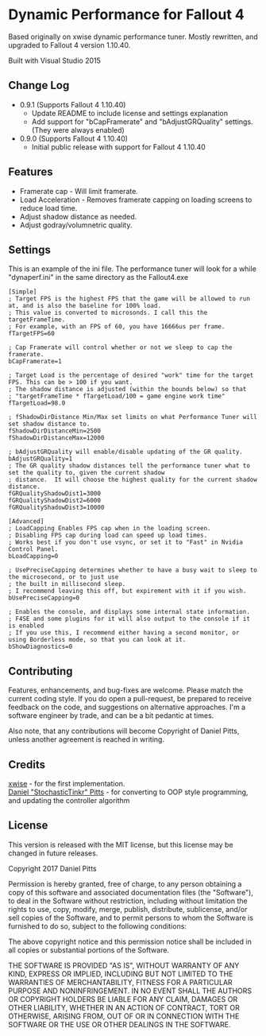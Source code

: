 # Dynamic Performance for Fallout 4
Based originally on xwise dynamic performance tuner.  Mostly rewritten, and upgraded to Fallout 4 version 1.10.40.

Built with Visual Studio 2015

## Change Log
* 0.9.1 (Supports Fallout 4 1.10.40)
  * Update README to include license and settings explanation
  * Add support for "bCapFramerate" and "bAdjustGRQuality" settings. (They were always enabled)
* 0.9.0 (Supports Fallout 4 1.10.40)
  * Initial public release with support for Fallout 4 1.10.40 

## Features
* Framerate cap - Will limit framerate.
* Load Acceleration - Removes framerate capping on loading screens to reduce load time.
* Adjust shadow distance as needed.
* Adjust godray/volumnetric quality. 

## Settings
This is an example of the ini file. The performance tuner will look for a while "dynaperf.ini" in the same directory as the Fallout4.exe


    [Simple]
    ; Target FPS is the highest FPS that the game will be allowed to run at, and is also the baseline for 100% load.
    ; This value is converted to microsonds. I call this the targetFrameTime.
    ; For example, with an FPS of 60, you have 16666us per frame. 
    fTargetFPS=60 
    
    ; Cap Framerate will control whether or not we sleep to cap the framerate. 
    bCapFramerate=1 
    
    ; Target Load is the percentage of desired "work" time for the target FPS. This can be > 100 if you want.
    ; The shadow distance is adjusted (within the bounds below) so that 
    ; "targetFrameTime * fTargetLoad/100 = game engine work time"
    fTargetLoad=98.0 
    
    ; fShadowDirDistance Min/Max set limits on what Performance Tuner will set shadow distance to.   
    fShadowDirDistanceMin=2500  
    fShadowDirDistanceMax=12000 
    
    ; bAdjustGRQuality will enable/disable updating of the GR quality.  
    bAdjustGRQuality=1
    ; The GR quality shadow distances tell the performance tuner what to set the quality to, given the current shadow
    ; distance.  It will choose the highest quality for the current shadow distance. 
    fGRQualityShadowDist1=3000  
    fGRQualityShadowDist2=6000  
    fGRQualityShadowDist3=10000 
    
    [Advanced]
    ; LoadCapping Enables FPS cap when in the loading screen.  
    ; Disabling FPS cap during load can speed up load times. 
    ; Works best if you don't use vsync, or set it to "Fast" in Nvidia Control Panel. 
    bLoadCapping=0 
    
    ; UsePreciseCapping determines whether to have a busy wait to sleep to the microsecond, or to just use 
    ; the built in millisecond sleep.  
    ; I recommend leaving this off, but expirement with it if you wish.
    bUsePreciseCapping=0 
    
    ; Enables the console, and displays some internal state information.
    ; F4SE and some plugins for it will also output to the console if it is enabled
    ; If you use this, I recommend either having a second monitor, or using Borderless mode, so that you can look at it.
    bShowDiagnostics=0
    
## Contributing
Features, enhancements, and bug-fixes are welcome.  Please match the current coding style.  If you do open a pull-request,
be prepared to receive feedback on the code, and suggestions on alternative approaches.  I'm a software engineer by trade,
and can be a bit pedantic at times. 

Also note, that any contributions will become Copyright of Daniel Pitts, unless another agreement is reached in writing.

## Credits
[xwise](https://github.com/xwize/) - for the first implementation.  
[Daniel "StochasticTinkr" Pitts](https://github.com/StochasticTinkr/) - for converting to OOP style programming, 
and updating the controller algorithm  
 

## License
This version is released with the MIT license, but this license may be changed in future releases.

Copyright 2017 Daniel Pitts

Permission is hereby granted, free of charge, to any person obtaining a copy of this software and associated documentation files (the "Software"), to deal in the Software without restriction, including without limitation the rights to use, copy, modify, merge, publish, distribute, sublicense, and/or sell copies of the Software, and to permit persons to whom the Software is furnished to do so, subject to the following conditions:

The above copyright notice and this permission notice shall be included in all copies or substantial portions of the Software.

THE SOFTWARE IS PROVIDED "AS IS", WITHOUT WARRANTY OF ANY KIND, EXPRESS OR IMPLIED, INCLUDING BUT NOT LIMITED TO THE WARRANTIES OF MERCHANTABILITY, FITNESS FOR A PARTICULAR PURPOSE AND NONINFRINGEMENT. IN NO EVENT SHALL THE AUTHORS OR COPYRIGHT HOLDERS BE LIABLE FOR ANY CLAIM, DAMAGES OR OTHER LIABILITY, WHETHER IN AN ACTION OF CONTRACT, TORT OR OTHERWISE, ARISING FROM, OUT OF OR IN CONNECTION WITH THE SOFTWARE OR THE USE OR OTHER DEALINGS IN THE SOFTWARE.

